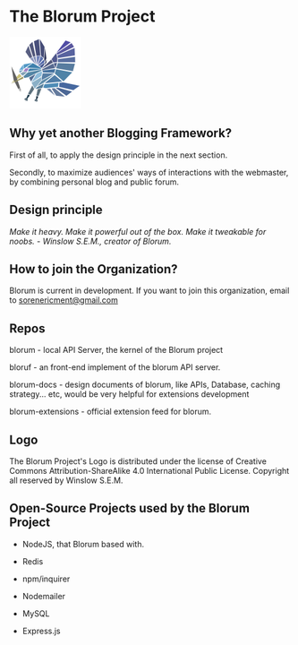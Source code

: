 # The Blorum Project
<img alt="Blorum Bird" src="https://github.com/Blorum/.github/blob/main/profile/blorum.png" width="128" height="128" style="max-width: 100%;">

## Why yet another Blogging Framework?

First of all, to apply the design principle in the next section.

Secondly, to maximize audiences' ways of interactions with the webmaster, by combining personal blog and public forum.

## Design principle

_Make it heavy. Make it powerful out of the box. Make it tweakable for noobs. - Winslow S.E.M., creator of Blorum._

## How to join the Organization?

Blorum is current in development. If you want to join this organization, email to sorenericment@gmail.com

## Repos

blorum - local API Server, the kernel of the Blorum project

bloruf - an front-end implement of the blorum API server.

blorum-docs - design documents of blorum, like APIs, Database, caching strategy... etc, would be very helpful for extensions development

blorum-extensions - official extension feed for blorum.

## Logo

The Blorum Project's Logo is distributed under the license of Creative Commons Attribution-ShareAlike 4.0 International Public License.
Copyright all reserved by Winslow S.E.M.

## Open-Source Projects used by the Blorum Project

- NodeJS, that Blorum based with.

- Redis

- npm/inquirer

- Nodemailer

- MySQL

- Express.js

